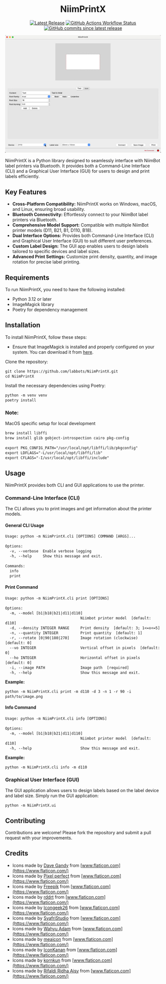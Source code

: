 <h1 align="center">NiimPrintX</h1>
<p align="center">
<a href="https://github.com/labbots/NiimPrintX/releases"><img src="https://img.shields.io/github/release/labbots/NiimPrintX.svg?style=for-the-badge" alt="Latest Release"></a>
<a href="https://github.com/labbots/NiimPrintX/actions/workflows/tag.yaml"><img alt="GitHub Actions Workflow Status" src="https://img.shields.io/github/actions/workflow/status/labbots/NiimPrintX/tag.yaml?style=for-the-badge"></a>
<a href="https://github.com/labbots/NiimPrintX/commits/main/"><img alt="GitHub commits since latest release" src="https://img.shields.io/github/commits-since/labbots/NiimPrintX/latest?style=for-the-badge"></a>
</p>


![NiimPrintX](docs/assets/NiimPrintX.gif)

NiimPrintX is a Python library designed to seamlessly interface with NiimBot label printers via Bluetooth. 
It provides both a Command-Line Interface (CLI) and a Graphical User Interface (GUI) for users to design and print labels efficiently.

## Key Features
* **Cross-Platform Compatibility:** NiimPrintX works on Windows, macOS, and Linux, ensuring broad usability.
* **Bluetooth Connectivity:** Effortlessly connect to your NiimBot label printers via Bluetooth.
* **Comprehensive Model Support:** Compatible with multiple NiimBot printer models (D11, B21, B1, D110, B18).
* **Dual Interface Options:** Provides both Command-Line Interface (CLI) and Graphical User Interface (GUI) to suit different user preferences.
* **Custom Label Design:** The GUI app enables users to design labels tailored to specific devices and label sizes.
* **Advanced Print Settings:** Customize print density, quantity, and image rotation for precise label printing.

## Requirements
To run NiimPrintX, you need to have the following installed:

* Python 3.12 or later
* ImageMagick library
* Poetry for dependency management


## Installation
To install NiimPrintX, follow these steps:

* Ensure that ImageMagick is installed and properly configured on your system. You can download it from [here](https://imagemagick.org/script/download.php).

Clone the repository:

```shell
git clone https://github.com/labbots/NiimPrintX.git
cd NiimPrintX
```
Install the necessary dependencies using Poetry:

```shell
python -m venv venv
poetry install
```

### Note:
MacOS specific setup for local development

```shell
brew install libffi
brew install glib gobject-introspection cairo pkg-config

export PKG_CONFIG_PATH="/usr/local/opt/libffi/lib/pkgconfig"
export LDFLAGS="-L/usr/local/opt/libffi/lib"
export CFLAGS="-I/usr/local/opt/libffi/include"
```


## Usage
NiimPrintX provides both CLI and GUI applications to use the printer.

### Command-Line Interface (CLI)
The CLI allows you to print images and get information about the printer models.

#### General CLI Usage
```shell
Usage: python -m NiimPrintX.cli [OPTIONS] COMMAND [ARGS]...

Options:
  -v, --verbose  Enable verbose logging
  -h, --help     Show this message and exit.

Commands:
  info
  print
```
#### Print Command
```shell
Usage: python -m NiimPrintX.cli print [OPTIONS]

Options:
  -m, --model [b1|b18|b21|d11|d110]
                                  Niimbot printer model  [default: d110]
  -d, --density INTEGER RANGE     Print density  [default: 3; 1<=x<=5]
  -n, --quantity INTEGER          Print quantity  [default: 1]
  -r, --rotate [0|90|180|270]     Image rotation (clockwise)  [default: 0]
  --vo INTEGER                    Vertical offset in pixels  [default: 0]
  --ho INTEGER                    Horizontal offset in pixels  [default: 0]
  -i, --image PATH                Image path  [required]
  -h, --help                      Show this message and exit.
```
**Example:**

```shell
python -m NiimPrintX.cli print -m d110 -d 3 -n 1 -r 90 -i path/to/image.png
```

#### Info Command

```shell
Usage: python -m NiimPrintX.cli info [OPTIONS]

Options:
  -m, --model [b1|b18|b21|d11|d110]
                                  Niimbot printer model  [default: d110]
  -h, --help                      Show this message and exit.
```

**Example:**

```shell
python -m NiimPrintX.cli info -m d110
```

### Graphical User Interface (GUI)
The GUI application allows users to design labels based on the label device and label size. Simply run the GUI application:

```shell
python -m NiimPrintX.ui
```

## Contributing
Contributions are welcome! Please fork the repository and submit a pull request with your improvements.

## Credits
* Icons made by [Dave Gandy](https://www.flaticon.com/authors/dave-gandy) from [www.flaticon.com](https://www.flaticon.com/)
* Icons made by [Pixel perfect](https://www.flaticon.com/authors/pixel-perfect) from [www.flaticon.com](https://www.flaticon.com/)
* Icons made by [Freepik](https://www.freepik.com) from [www.flaticon.com](https://www.flaticon.com/)
* Icons made by [rddrt](https://www.flaticon.com/authors/rddrt) from [www.flaticon.com](https://www.flaticon.com/)
* Icons made by [Icongeek26](https://www.flaticon.com/authors/icongeek26) from [www.flaticon.com](https://www.flaticon.com/)
* Icons made by [SyafriStudio](https://www.flaticon.com/authors/syafristudio) from [www.flaticon.com](https://www.flaticon.com/)
* Icons made by [Wahyu Adam](https://www.flaticon.com/authors/wahyu-adam) from [www.flaticon.com](https://www.flaticon.com/)
* Icons made by [meaicon](https://www.flaticon.com/authors/meaicon) from [www.flaticon.com](https://www.flaticon.com/)
* Icons made by [IconKanan](https://www.flaticon.com/authors/iconkanan) from [www.flaticon.com](https://www.flaticon.com/)
* Icons made by [kornkun](https://www.flaticon.com/authors/kornkun) from [www.flaticon.com](https://www.flaticon.com/)
* Icons made by [Rifaldi Ridha Aisy](https://www.flaticon.com/authors/rifaldi-ridha-aisy) from [www.flaticon.com](https://www.flaticon.com/)

